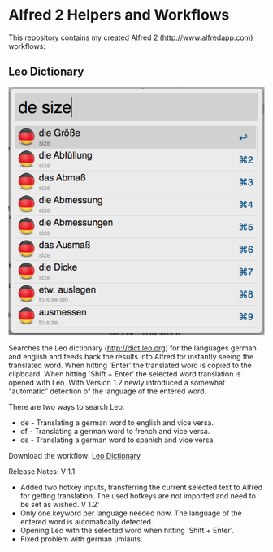 Alfred 2 Helpers and Workflows
=========

This repository contains my created Alfred 2 (http://www.alfredapp.com) workflows:

Leo Dictionary
---------
![Searching with leo](Leo%20Dictionary/screenshot_de.png)

Searches the Leo dictionary (http://dict.leo.org) for the languages german and english and feeds back the results into Alfred for instantly seeing the translated word. When hitting 'Enter' the translated word is copied to the clipboard. When hitting 'Shift + Enter' the selected word translation is opened with Leo.
With Version 1.2 newly introduced a somewhat "automatic" detection of the language of the entered word. 

There are two ways to search Leo:
* de - Translating a german word to english and vice versa.
* df - Translating a german word to french and vice versa.
* ds - Translating a german word to spanish and vice versa.

Download the workflow: [Leo Dictionary](https://github.com/psistorm/alfredapp/blob/master/Leo%20Dictionary/LeoDictionary.alfredworkflow?raw=true)

Release Notes:
V 1.1:
- Added two hotkey inputs, transferring the current selected text to Alfred for getting translation. The used hotkeys are not imported and need to be set as wished.
V 1.2:
- Only one keyword per language needed now. The language of the entered word is automatically detected.
- Opening Leo with the selected word when hitting 'Shift + Enter'.
- Fixed problem with german umlauts.